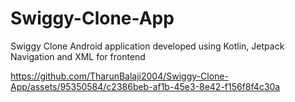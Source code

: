 # Swiggy-Clone-App
Swiggy Clone Android application developed using Kotlin, Jetpack Navigation and XML for frontend

https://github.com/TharunBalaji2004/Swiggy-Clone-App/assets/95350584/c2386beb-af1b-45e3-8e42-f156f8f4c30a
